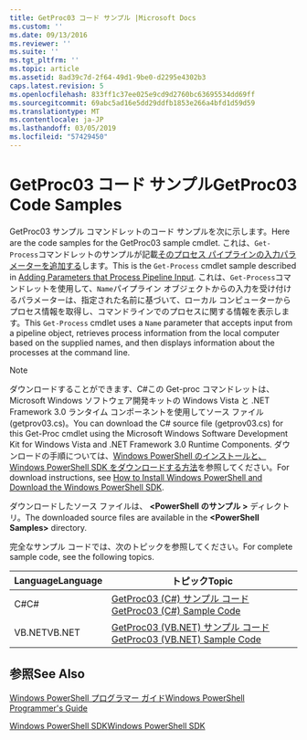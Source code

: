 ```yaml
---
title: GetProc03 コード サンプル |Microsoft Docs
ms.custom: ''
ms.date: 09/13/2016
ms.reviewer: ''
ms.suite: ''
ms.tgt_pltfrm: ''
ms.topic: article
ms.assetid: 8ad39c7d-2f64-49d1-9be0-d2295e4302b3
caps.latest.revision: 5
ms.openlocfilehash: 833ff1c37ee025e9cd9d2760bc63695534dd69ff
ms.sourcegitcommit: 69abc5ad16e5dd29ddfb1853e266a4bfd1d59d59
ms.translationtype: MT
ms.contentlocale: ja-JP
ms.lasthandoff: 03/05/2019
ms.locfileid: "57429450"
---
```

# <a name="getproc03-code-samples"></a><span data-ttu-id="fa2c3-102">GetProc03 コード サンプル</span><span class="sxs-lookup"><span data-stu-id="fa2c3-102">GetProc03 Code Samples</span></span>

<span data-ttu-id="fa2c3-103">GetProc03 サンプル コマンドレットのコード サンプルを次に示します。</span><span class="sxs-lookup"><span data-stu-id="fa2c3-103">Here are the code samples for the GetProc03 sample cmdlet.</span></span> <span data-ttu-id="fa2c3-104">これは、`Get-Process`コマンドレットのサンプルが記載[そのプロセス パイプラインの入力パラメーターを追加する](../cmdlet/adding-parameters-that-process-pipeline-input.md)します。</span><span class="sxs-lookup"><span data-stu-id="fa2c3-104">This is the `Get-Process` cmdlet sample described in [Adding Parameters that Process Pipeline Input](../cmdlet/adding-parameters-that-process-pipeline-input.md).</span></span> <span data-ttu-id="fa2c3-105">これは、`Get-Process`コマンドレットを使用して、`Name`パイプライン オブジェクトからの入力を受け付けるパラメーターは、指定された名前に基づいて、ローカル コンピューターからプロセス情報を取得し、コマンドラインでのプロセスに関する情報を表示します。</span><span class="sxs-lookup"><span data-stu-id="fa2c3-105">This `Get-Process` cmdlet uses a `Name` parameter that accepts input from a pipeline object, retrieves process information from the local computer based on the supplied names, and then displays information about the processes at the command line.</span></span>

> [!NOTE]
> <span data-ttu-id="fa2c3-106">ダウンロードすることができます、C#この Get-proc コマンドレットは、Microsoft Windows ソフトウェア開発キットの Windows Vista と .NET Framework 3.0 ランタイム コンポーネントを使用してソース ファイル (getprov03.cs)。</span><span class="sxs-lookup"><span data-stu-id="fa2c3-106">You can download the C# source file (getprov03.cs) for this Get-Proc cmdlet using the Microsoft Windows Software Development Kit for Windows Vista and .NET Framework 3.0 Runtime Components.</span></span> <span data-ttu-id="fa2c3-107">ダウンロードの手順については、[Windows PowerShell のインストールと、Windows PowerShell SDK をダウンロードする方法](/powershell/developer/installing-the-windows-powershell-sdk)を参照してください。</span><span class="sxs-lookup"><span data-stu-id="fa2c3-107">For download instructions, see [How to Install Windows PowerShell and Download the Windows PowerShell SDK](/powershell/developer/installing-the-windows-powershell-sdk).</span></span>
>
> <span data-ttu-id="fa2c3-108">ダウンロードしたソース ファイルは、  **\<PowerShell のサンプル >** ディレクトリ。</span><span class="sxs-lookup"><span data-stu-id="fa2c3-108">The downloaded source files are available in the **\<PowerShell Samples>** directory.</span></span>

<span data-ttu-id="fa2c3-109">完全なサンプル コードでは、次のトピックを参照してください。</span><span class="sxs-lookup"><span data-stu-id="fa2c3-109">For complete sample code, see the following topics.</span></span>

|<span data-ttu-id="fa2c3-110">Language</span><span class="sxs-lookup"><span data-stu-id="fa2c3-110">Language</span></span>|<span data-ttu-id="fa2c3-111">トピック</span><span class="sxs-lookup"><span data-stu-id="fa2c3-111">Topic</span></span>|
|--------------|-----------|
|<span data-ttu-id="fa2c3-112">C#</span><span class="sxs-lookup"><span data-stu-id="fa2c3-112">C#</span></span>|[<span data-ttu-id="fa2c3-113">GetProc03 (C#) サンプル コード</span><span class="sxs-lookup"><span data-stu-id="fa2c3-113">GetProc03 (C#) Sample Code</span></span>](./getproc03-csharp-sample-code.md)|
|<span data-ttu-id="fa2c3-114">VB.NET</span><span class="sxs-lookup"><span data-stu-id="fa2c3-114">VB.NET</span></span>|[<span data-ttu-id="fa2c3-115">GetProc03 (VB.NET) サンプル コード</span><span class="sxs-lookup"><span data-stu-id="fa2c3-115">GetProc03 (VB.NET) Sample Code</span></span>](./getproc03-vb-net-sample-code.md)|

## <a name="see-also"></a><span data-ttu-id="fa2c3-116">参照</span><span class="sxs-lookup"><span data-stu-id="fa2c3-116">See Also</span></span>

[<span data-ttu-id="fa2c3-117">Windows PowerShell プログラマー ガイド</span><span class="sxs-lookup"><span data-stu-id="fa2c3-117">Windows PowerShell Programmer's Guide</span></span>](./windows-powershell-programmer-s-guide.md)

[<span data-ttu-id="fa2c3-118">Windows PowerShell SDK</span><span class="sxs-lookup"><span data-stu-id="fa2c3-118">Windows PowerShell SDK</span></span>](../windows-powershell-reference.md)